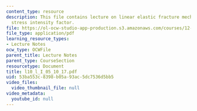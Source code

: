 ```yaml
---
content_type: resource
description: This file contains lecture on linear elastic fracture mechanics and critical
  stress intensity factor.
file: https://ol-ocw-studio-app-production.s3.amazonaws.com/courses/12-524-mechanical-properties-of-rocks-fall-2005/53ba553c8398b05a93ac5dc7536d5bb5_l10_l_I_05_10_17.pdf
file_type: application/pdf
learning_resource_types:
- Lecture Notes
ocw_type: OCWFile
parent_title: Lecture Notes
parent_type: CourseSection
resourcetype: Document
title: l10_l_I_05_10_17.pdf
uid: 53ba553c-8398-b05a-93ac-5dc7536d5bb5
video_files:
  video_thumbnail_file: null
video_metadata:
  youtube_id: null
---
```

